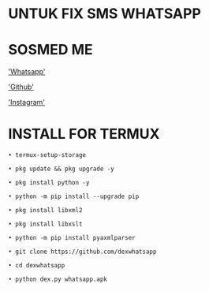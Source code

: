# UNTUK FIX SMS WHATSAPP 


# SOSMED ME
['Whatsapp'](https://wa.me/6285821676621)

['Github'](https://github.com/Rhmn8)

['Instagram'](https://instagram.com/rahman_annivers)


# INSTALL FOR TERMUX 

```
• termux-setup-storage

• pkg update && pkg upgrade -y 

• pkg install python -y 

• python -m pip install --upgrade pip 

• pkg install libxml2 

• pkg install libxslt 

• python -m pip install pyaxmlparser 

• git clone https://github.com/dexwhatsapp

• cd dexwhatsapp 

• python dex.py whatsapp.apk
```
